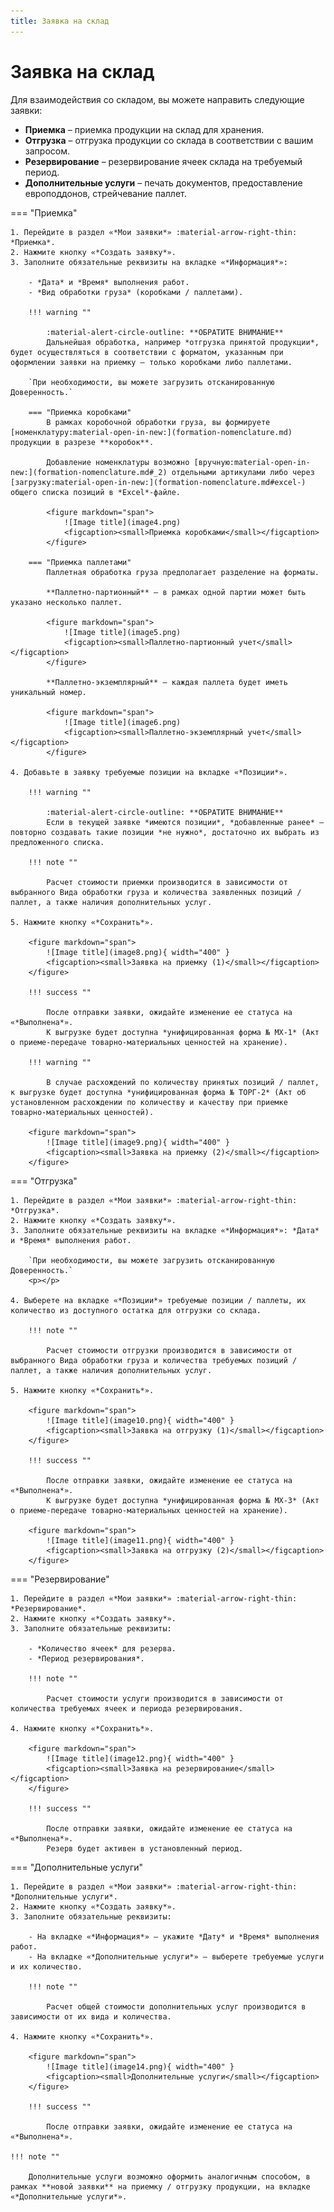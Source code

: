 ```yaml
---
title: Заявка на склад
---
```

<head>
<!-- Google tag (gtag.js) -->
<script async src="https://www.googletagmanager.com/gtag/js?id=G-FYVP33C6EY"></script>
<script>
  window.dataLayer = window.dataLayer || [];
  function gtag(){dataLayer.push(arguments);}
  gtag('js', new Date());

  gtag('config', 'G-FYVP33C6EY');
</script>

<body>
<!-- Yandex.Metrika counter -->
<script type="text/javascript" >
   (function(m,e,t,r,i,k,a){m[i]=m[i]||function(){(m[i].a=m[i].a||[]).push(arguments)};
   m[i].l=1*new Date();
   for (var j = 0; j < document.scripts.length; j++) {if (document.scripts[j].src === r) { return; }}
   k=e.createElement(t),a=e.getElementsByTagName[t](0),k.async=1,k.src=r,a.parentNode.insertBefore(k,a)})
   (window, document, "script", "https://mc.yandex.ru/metrika/tag.js", "ym");

   ym(103210143, "init", {
        clickmap:true,
        trackLinks:true,
        accurateTrackBounce:true,
        webvisor:true
   });
</script>
<noscript><div><img src="https://mc.yandex.ru/watch/103210143" style="position:absolute; left:-9999px;" alt="" /></div></noscript>
<!-- /Yandex.Metrika counter -->
</body>
</head>

# Заявка на склад

Для взаимодействия со складом, вы можете направить следующие заявки:

- **Приемка** – приемка продукции на склад для хранения.
- **Отгрузка** – отгрузка продукции со склада в соответствии с вашим запросом.
- **Резервирование** – резервирование ячеек склада на требуемый период.
- **Дополнительные услуги** – печать документов, предоставление европоддонов, стрейчевание паллет.

=== "Приемка"

    1. Перейдите в раздел «*Мои заявки*» :material-arrow-right-thin: *Приемка*.
    2. Нажмите кнопку «*Создать заявку*».
    3. Заполните обязательные реквизиты на вкладке «*Информация*»:
    
        - *Дата* и *Время* выполнения работ.
        - *Вид обработки груза* (коробками / паллетами).
        
        !!! warning ""

            :material-alert-circle-outline: **ОБРАТИТЕ ВНИМАНИЕ**  
            Дальнейшая обработка, например *отгрузка принятой продукции*, будет осуществляться в соответствии с форматом, указанным при оформлении заявки на приемку – только коробками либо паллетами.

        `При необходимости, вы можете загрузить отсканированную Доверенность.`
        
        === "Приемка коробками"
            В рамках коробочной обработки груза, вы формируете [номенклатуру:material-open-in-new:](formation-nomenclature.md) продукции в разрезе **коробок**.  

            Добавление номенклатуры возможно [вручную:material-open-in-new:](formation-nomenclature.md#_2) отдельными артикулами либо через [загрузку:material-open-in-new:](formation-nomenclature.md#excel-) общего списка позиций в *Excel*-файле.

            <figure markdown="span">
                ![Image title](image4.png)
                <figcaption><small>Приемка коробками</small></figcaption>
            </figure>

        === "Приемка паллетами"
            Паллетная обработка груза предполагает разделение на форматы.

            **Паллетно-партионный** – в рамках одной партии может быть указано несколько паллет.

            <figure markdown="span">
                ![Image title](image5.png)
                <figcaption><small>Паллетно-партионный учет</small></figcaption>
            </figure>

            **Паллетно-экземплярный** – каждая паллета будет иметь уникальный номер.

            <figure markdown="span">
                ![Image title](image6.png)
                <figcaption><small>Паллетно-экземплярный учет</small></figcaption>
            </figure>
        
    4. Добавьте в заявку требуемые позиции на вкладке «*Позиции*».  
    
        !!! warning ""

            :material-alert-circle-outline: **ОБРАТИТЕ ВНИМАНИЕ**  
            Если в текущей заявке *имеются позиции*, *добавленные ранее* – повторно создавать такие позиции *не нужно*, достаточно их выбрать из предложенного списка.
        
        !!! note ""

            Расчет стоимости приемки производится в зависимости от выбранного Вида обработки груза и количества заявленных позиций / паллет, а также наличия дополнительных услуг.

    5. Нажмите кнопку «*Сохранить*».

        <figure markdown="span">
            ![Image title](image8.png){ width="400" }
            <figcaption><small>Заявка на приемку (1)</small></figcaption>
        </figure>

        !!! success ""
        
            После отправки заявки, ожидайте изменение ее статуса на «*Выполнена*».  
            К выгрузке будет доступна *унифицированная форма № МХ-1* (Акт о приеме-передаче товарно-материальных ценностей на хранение).

        !!! warning ""
        
            В случае расхождений по количеству принятых позиций / паллет, к выгрузке будет доступна *унифицированная форма № ТОРГ-2* (Акт об установленном расхождении по количеству и качеству при приемке товарно-материальных ценностей).
        
        <figure markdown="span">
            ![Image title](image9.png){ width="400" }
            <figcaption><small>Заявка на приемку (2)</small></figcaption>
        </figure>

=== "Отгрузка"

    1. Перейдите в раздел «*Мои заявки*» :material-arrow-right-thin: *Отгрузка*.
    2. Нажмите кнопку «*Создать заявку*».
    3. Заполните обязательные реквизиты на вкладке «*Информация*»: *Дата* и *Время* выполнения работ.

        `При необходимости, вы можете загрузить отсканированную Доверенность.`
        <p></p>

    4. Выберете на вкладке «*Позиции*» требуемые позиции / паллеты, их количество из доступного остатка для отгрузки со склада.

        !!! note ""

            Расчет стоимости отгрузки производится в зависимости от выбранного Вида обработки груза и количества требуемых позиций / паллет, а также наличия дополнительных услуг.

    5. Нажмите кнопку «*Сохранить*».

        <figure markdown="span">
            ![Image title](image10.png){ width="400" }
            <figcaption><small>Заявка на отгрузку (1)</small></figcaption>
        </figure>

        !!! success ""

            После отправки заявки, ожидайте изменение ее статуса на «*Выполнена*».  
            К выгрузке будет доступна *унифицированная форма № МХ-3* (Акт о приеме-передаче товарно-материальных ценностей на хранение).
        
        <figure markdown="span">
            ![Image title](image11.png){ width="400" }
            <figcaption><small>Заявка на отгрузку (2)</small></figcaption>
        </figure>

=== "Резервирование"

    1. Перейдите в раздел «*Мои заявки*» :material-arrow-right-thin: *Резервирование*.
    2. Нажмите кнопку «*Создать заявку*».
    3. Заполните обязательные реквизиты:

        - *Количество ячеек* для резерва.
        - *Период резервирования*.

        !!! note ""
        
            Расчет стоимости услуги производится в зависимости от количества требуемых ячеек и периода резервирования.

    4. Нажмите кнопку «*Сохранить*».

        <figure markdown="span">
            ![Image title](image12.png){ width="400" }
            <figcaption><small>Заявка на резервирование</small></figcaption>
        </figure>

        !!! success ""

            После отправки заявки, ожидайте изменение ее статуса на «*Выполнена*».  
            Резерв будет активен в установленный период.

=== "Дополнительные услуги"

    1. Перейдите в раздел «*Мои заявки*» :material-arrow-right-thin: *Дополнительные услуги*.
    2. Нажмите кнопку «*Создать заявку*».
    3. Заполните обязательные реквизиты:

        - На вкладке «*Информация*» – укажите *Дату* и *Время* выполнения работ.
        - На вкладке «*Дополнительные услуги*» – выберете требуемые услуги и их количество.

        !!! note ""
        
            Расчет общей стоимости дополнительных услуг производится в зависимости от их вида и количества.

    4. Нажмите кнопку «*Сохранить*».

        <figure markdown="span">
            ![Image title](image14.png){ width="400" }
            <figcaption><small>Дополнительные услуги</small></figcaption>
        </figure>

        !!! success ""

            После отправки заявки, ожидайте изменение ее статуса на «*Выполнена*».

    !!! note ""
    
        Дополнительные услуги возможно оформить аналогичным способом, в рамках **новой заявки** на приемку / отгрузку продукции, на вкладке «*Дополнительные услуги*».
